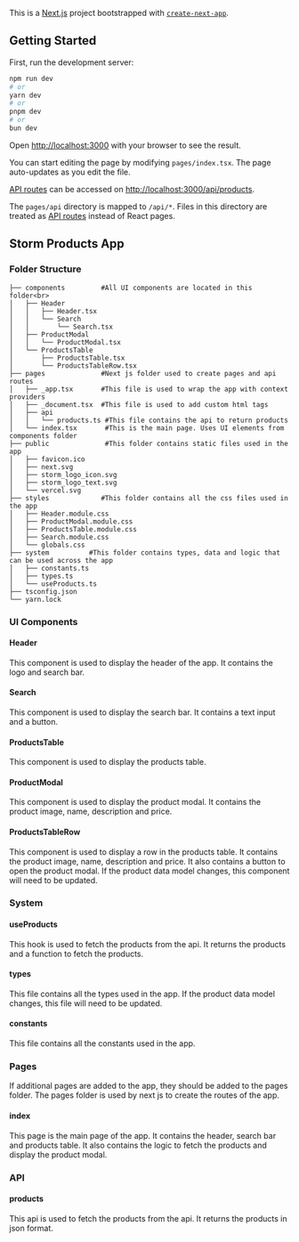 This is a [Next.js](https://nextjs.org/) project bootstrapped with [`create-next-app`](https://github.com/vercel/next.js/tree/canary/packages/create-next-app).

## Getting Started

First, run the development server:

```bash
npm run dev
# or
yarn dev
# or
pnpm dev
# or
bun dev
```

Open [http://localhost:3000](http://localhost:3000) with your browser to see the result.

You can start editing the page by modifying `pages/index.tsx`. The page auto-updates as you edit the file.

[API routes](https://nextjs.org/docs/api-routes/introduction) can be accessed on [http://localhost:3000/api/products](http://localhost:3000/api/products).

The `pages/api` directory is mapped to `/api/*`. Files in this directory are treated as [API routes](https://nextjs.org/docs/api-routes/introduction) instead of React pages.

## Storm Products App

### Folder Structure
```
├── components         #All UI components are located in this folder<br>
│   ├── Header
│   │   ├── Header.tsx
│   │   └── Search
│   │       └── Search.tsx
│   ├── ProductModal
│   │   └── ProductModal.tsx
│   └── ProductsTable
│       ├── ProductsTable.tsx
│       └── ProductsTableRow.tsx
├── pages              #Next js folder used to create pages and api routes
│   ├── _app.tsx       #This file is used to wrap the app with context providers
│   ├── _document.tsx  #This file is used to add custom html tags
│   ├── api            
│   │   └── products.ts #This file contains the api to return products
│   └── index.tsx       #This is the main page. Uses UI elements from components folder
├── public              #This folder contains static files used in the app
│   ├── favicon.ico
│   ├── next.svg
│   ├── storm_logo_icon.svg
│   ├── storm_logo_text.svg
│   └── vercel.svg
├── styles             #This folder contains all the css files used in the app
│   ├── Header.module.css
│   ├── ProductModal.module.css
│   ├── ProductsTable.module.css
│   ├── Search.module.css
│   └── globals.css
├── system          #This folder contains types, data and logic that can be used across the app
│   ├── constants.ts
│   ├── types.ts
│   └── useProducts.ts
├── tsconfig.json
└── yarn.lock
```

### UI Components
#### Header
This component is used to display the header of the app. It contains the logo and search bar.

#### Search
This component is used to display the search bar. It contains a text input and a button.

#### ProductsTable
This component is used to display the products table.

#### ProductModal
This component is used to display the product modal. It contains the product image, name, description and price.

#### ProductsTableRow
This component is used to display a row in the products table. It contains the product image, name, description and price. It also contains a button to open the product modal. If the product data model changes, this component will need to be updated.

### System
#### useProducts
This hook is used to fetch the products from the api. It returns the products and a function to fetch the products.

#### types
This file contains all the types used in the app. If the product data model changes, this file will need to be updated.

#### constants
This file contains all the constants used in the app.

### Pages
If additional pages are added to the app, they should be added to the pages folder. The pages folder is used by next js to create the routes of the app.
#### index
This page is the main page of the app. It contains the header, search bar and products table. It also contains the logic to fetch the products and display the product modal.

### API
#### products
This api is used to fetch the products from the api. It returns the products in json format.